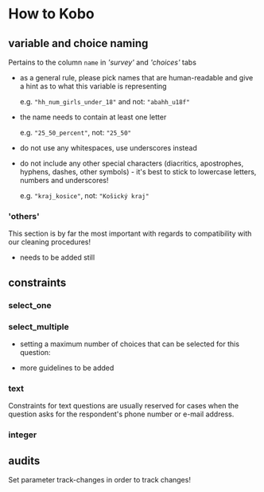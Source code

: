 # How to Kobo


## variable and choice naming

Pertains to the column `name` in _'survey'_ and _'choices'_ tabs

- as a general rule, please pick names that are human-readable and give a hint as to what this variable is representing

    e.g. `"hh_num_girls_under_18"` and not: `"abahh_u18f"`

- the name needs to contain at least one letter

    e.g. ` "25_50_percent" `, not: `"25_50" `

- do not use any whitespaces, use underscores instead
- do not include any other special characters (diacritics, apostrophes, hyphens, dashes, other symbols) - it's best to stick to lowercase letters, numbers and underscores!

    e.g. ` "kraj_kosice" `, not: `"Košický kraj"`

### 'others'

This section is by far the most important with regards to compatibility with our cleaning procedures!

- needs to be added still

## constraints

### select_one


### select_multiple

- setting a maximum number of choices that can be selected for this question:

- more guidelines to be added

### text

Constraints for text questions are usually reserved for cases when the question asks for the respondent's phone number or e-mail address.

### integer

## audits

Set parameter track-changes in order to track changes!